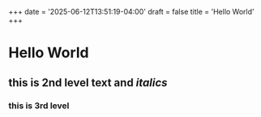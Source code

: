 +++
date = '2025-06-12T13:51:19-04:00'
draft = false
title = 'Hello World'
+++

# Hello World

## this is 2nd level **text** and *italics*

### this is 3rd level